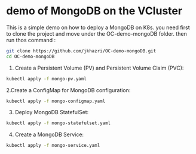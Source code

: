 # demo of MongoDB on the VCluster
This is a simple demo on how to deploy a MongoDB on K8s.
you need first to clone the project and move under the  OC-demo-mongoDB folder.
then run thos command : 
```bash
git clone https://github.com/jkhazri/OC-demo-mongoDB.git
cd OC-demo-mongoDB
```
1. Create a Persistent Volume (PV) and Persistent Volume Claim (PVC):
```bash
kubectl apply -f mongo-pv.yaml
```
2.Create a ConfigMap for MongoDB configuration:
```bash
kubectl apply -f mongo-configmap.yaml
```
3. Deploy MongoDB StatefulSet:
```bash
kubectl apply -f mongo-statefulset.yaml
```
4. Create a MongoDB Service:
```bash
kubectl apply -f mongo-service.yaml
```

